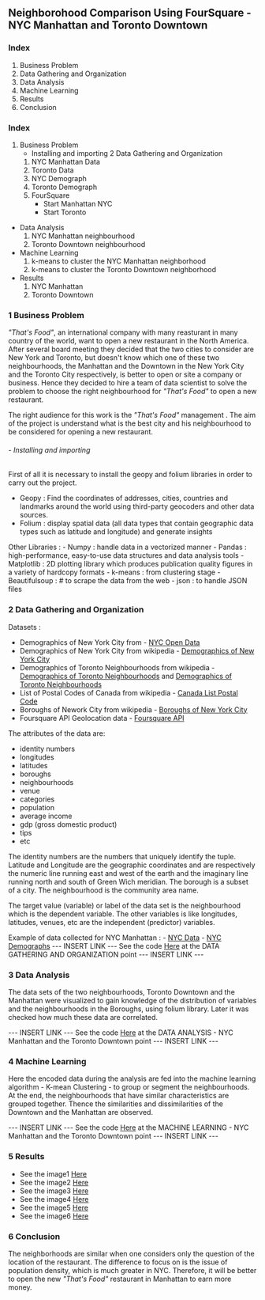 ## Neighborohood Comparison Using FourSquare - NYC Manhattan and Toronto Downtown

### Index
1. Business Problem
2. Data Gathering and Organization
3. Data Analysis
4. Machine Learning
5. Results
6. Conclusion

### Index
1. Business Problem
    - Installing and importing
2 Data Gathering and Organization
    1. NYC Manhattan Data
    2. Toronto Data
    3. NYC Demograph
    4. Toronto Demograph
    5. FourSquare
        - Start Manhattan NYC
        - Start Toronto
- Data Analysis
    1. NYC Manhattan neighbourhood
    2. Toronto Downtown neighbourhood
- Machine Learning
    1. k-means to cluster the NYC Manhattan neighborhood
    2. k-means to cluster the Toronto Downtown neighborhood
- Results
    1. NYC Manhattan
    2. Toronto Downtown

### 1 Business Problem
*"That's Food"*, an international company with many reasturant in many country of the world, want to open a new restaurant in the North America. After several board meeting they decided that the two cities to consider are  New York and Toronto, but doesn't know which one of these two neighbourhoods, the Manhattan and the Downtown in the New York City and the Toronto City respectively, is better to open or site a company or business. Hence they decided to hire a team of data scientist to solve the problem to choose the right neighbourhood for *"That's Food"* to open a new restaurant.  

The right audience for this work is the *"That's Food"* management .
The aim of the project is understand what is the best city and his neighbourhood to be considered for opening a new restaurant.

###### - Installing and importing
First of all it is necessary to install the geopy and folium libraries in order to carry out the project.

- Geopy : Find the coordinates of addresses, cities, countries and landmarks around the world using third-party geocoders and other data sources.
- Folium : display spatial data (all data types that contain geographic data types such as latitude and longitude) and generate insights

Other Libraries :
    - Numpy         : handle data in a vectorized manner
    - Pandas        : high-performance, easy-to-use data structures and data analysis tools
    - Matplotlib    : 2D plotting library which produces publication quality figures in a variety of hardcopy formats
    - k-means       : from clustering stage
    - Beautifulsoup : # to scrape the data from the web
    - json          : to handle JSON files

### 2 Data Gathering and Organization     
Datasets :

- Demographics of New York City from - [NYC Open Data](https://opendata.cityofnewyork.us/)
- Demographics of New York City from wikipedia - [Demographics of New York City](https://en.wikipedia.org/wiki/Demographics_of_New_York_City)
- Demographics of Toronto Neighbourhoods from wikipedia - [Demographics of Toronto Neighbourhoods](https://en.wikipedia.org/wiki/Demographics_of_Toronto) and [Demographics of Toronto Neighbourhoods](https://en.wikipedia.org/wiki/Demographics_of_Toronto_neighbourhoods)
- List of Postal Codes of Canada from wikipedia - [Canada List Postal Code](https://en.wikipedia.org/wiki/List_of_postal_codes_of_Canada:_M)
- Boroughs of Nework City from wikipedia - [Boroughs of New York City](https://en.wikipedia.org/wiki/Boroughs_of_New_York_City)
- Foursquare API Geolocation data - [Foursquare API](https://it.foursquare.com/)

The attributes of the data are:

- identity numbers
- longitudes
- latitudes
- boroughs
- neighbourhoods
- venue
- categories
- population
- average income
- gdp (gross domestic product)
- tips
- etc

The identity numbers are the numbers that uniquely identify the tuple. Latitude and Longitude are the geographic coordinates 
and are respectively the numeric line running east and west of the earth and the imaginary line running north and south of Green Wich meridian. The borough is a subset of a city. The neighbourhood is the community area name.

The target value (variable) or label of the data set is the neighbourhood which is the dependent variable. The other variables is like longitudes, latitudes, venues, etc are the independent (predictor) variables.

Example of data collected for NYC Manhattan : 
    - [NYC Data](https://opendata.cityofnewyork.us/)
    - [NYC Demographs](https://opendata.cityofnewyork.us/)
--- INSERT LINK --- See the code [Here](...) at the DATA GATHERING AND ORGANIZATION point --- INSERT LINK ---
      
### 3 Data Analysis
The data sets of the two neighbourhoods, Toronto Downtown and the Manhattan were visualized to gain knowledge of the distribution of variables and the neighbourhoods in the Boroughs, using folium library. Later it was checked how much these data are correlated.

--- INSERT LINK --- See the code [Here](...) at the DATA ANALYSIS - NYC Manhattan and the Toronto Downtown point --- INSERT LINK ---

### 4 Machine Learning
Here the encoded data during the analysis are fed into the machine learning algorithm - K-mean Clustering - to group or segment the neighbourhoods. At the end, the neighbourhoods that have similar characteristics are grouped together. Thence the similarities and dissimilarities of the Downtown and the Manhattan are observed.

--- INSERT LINK --- See the code [Here](...) at the MACHINE LEARNING - NYC Manhattan and the Toronto Downtown point --- INSERT LINK ---
### 5 Results
- See the image1 [Here](https://github.com/antoloanto/appliedDScap/blob/master/week5source/1)
- See the image2 [Here](https://github.com/antoloanto/appliedDScap/blob/master/week5source/1)
- See the image3 [Here](https://github.com/antoloanto/appliedDScap/blob/master/week5source/1)
- See the image4 [Here](https://github.com/antoloanto/appliedDScap/blob/master/week5source/1)
- See the image5 [Here](https://github.com/antoloanto/appliedDScap/blob/master/week5source/1)
- See the image6 [Here](https://github.com/antoloanto/appliedDScap/blob/master/week5source/1)

### 6 Conclusion
The neighborhoods are similar when one considers only the question of the location of the restaurant.
The difference to focus on is the issue of population density, which is much greater in NYC.
Therefore, it will be better to open the new *"That's Food"* restaurant in Manhattan to earn more money.

